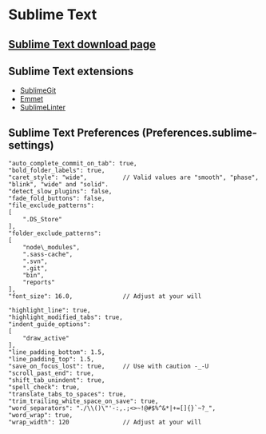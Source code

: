 # Sublime Text

## [Sublime Text download page](http://www.sublimetext.com/)

## Sublime Text extensions
- [SublimeGit](https://sublimegit.net/)
- [Emmet](http://docs.emmet.io/)
- [SublimeLinter](https://github.com/SublimeLinter/SublimeLinter)

## Sublime Text Preferences (Preferences.sublime-settings)
    "auto_complete_commit_on_tab": true,
    "bold_folder_labels": true,
    "caret_style": "wide",          // Valid values are "smooth", "phase", "blink", "wide" and "solid".
    "detect_slow_plugins": false,
    "fade_fold_buttons": false,
    "file_exclude_patterns":
    [
        ".DS_Store"
    ],
    "folder_exclude_patterns":
    [
        "node\_modules",
        ".sass-cache",
        ".svn",
        ".git",
        "bin",
        "reports"
    ],
    "font_size": 16.0,              // Adjust at your will

    "highlight_line": true,
    "highlight_modified_tabs": true,
    "indent_guide_options":
    [
        "draw_active"
    ],
    "line_padding_bottom": 1.5,
    "line_padding_top": 1.5,
    "save_on_focus_lost": true,     // Use with caution -_-U
    "scroll_past_end": true,
    "shift_tab_unindent": true,
    "spell_check": true,
    "translate_tabs_to_spaces": true,
    "trim_trailing_white_space_on_save": true,
    "word_separators": "./\\()\"'-:,.;<>~!@#$%^&*|+=[]{}`~?_",
    "word_wrap": true,
    "wrap_width": 120               // Adjust at your will


